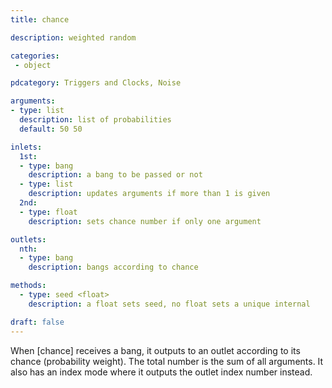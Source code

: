 ```yaml
---
title: chance

description: weighted random

categories:
 - object

pdcategory: Triggers and Clocks, Noise

arguments:
- type: list
  description: list of probabilities
  default: 50 50

inlets:
  1st:
  - type: bang
    description: a bang to be passed or not
  - type: list
    description: updates arguments if more than 1 is given
  2nd:
  - type: float
    description: sets chance number if only one argument

outlets:
  nth:
  - type: bang
    description: bangs according to chance

methods:
  - type: seed <float>
    description: a float sets seed, no float sets a unique internal

draft: false
---
```


When [chance] receives a bang, it outputs to an outlet according to its chance (probability weight). The total number is the sum of all arguments. It also has an index mode where it outputs the outlet index number instead.
